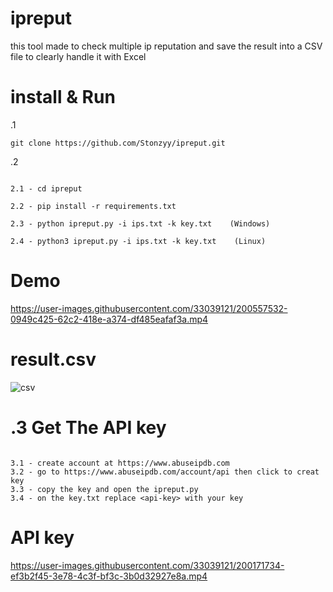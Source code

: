 # ipreput
this tool made to check multiple ip reputation and save the result into a CSV file to clearly handle it with Excel

# install & Run

.1
 ```
 git clone https://github.com/Stonzyy/ipreput.git
 
 ```
 
.2

```

2.1 - cd ipreput 

2.2 - pip install -r requirements.txt

2.3 - python ipreput.py -i ips.txt -k key.txt    (Windows)

2.4 - python3 ipreput.py -i ips.txt -k key.txt    (Linux)

```
# Demo

https://user-images.githubusercontent.com/33039121/200557532-0949c425-62c2-418e-a374-df485eafaf3a.mp4


# result.csv

![csv](https://user-images.githubusercontent.com/33039121/200239486-89ddc2cd-5e6f-4898-beeb-2e931d207a93.PNG)



# .3 Get The API key 

```

3.1 - create account at https://www.abuseipdb.com
3.2 - go to https://www.abuseipdb.com/account/api then click to creat key
3.3 - copy the key and open the ipreput.py
3.4 - on the key.txt replace <api-key> with your key

```
# API key 

https://user-images.githubusercontent.com/33039121/200171734-ef3b2f45-3e78-4c3f-bf3c-3b0d32927e8a.mp4

